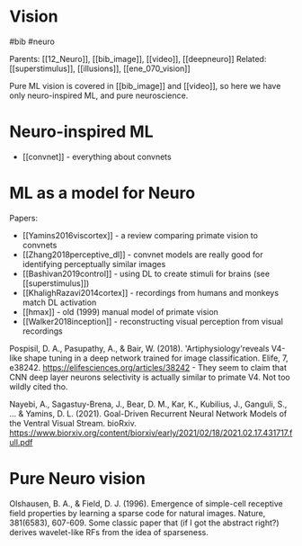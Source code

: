 # Vision

#bib #neuro

Parents: [[12_Neuro]], [[bib_image]], [[video]], [[deepneuro]]
Related: [[superstimulus]], [[illusions]], [[ene_070_vision]]

Pure ML vision is covered in [[bib_image]] and [[video]], so here we have only neuro-inspired ML, and pure neuroscience.

# Neuro-inspired ML

* [[convnet]] - everything about convnets

# ML as a model for Neuro

Papers:
* [[Yamins2016viscortex]] - a review comparing primate vision to convnets
* [[Zhang2018perceptive_dl]] - convnet models are really good for identifying perceptually similar images
* [[Bashivan2019control]] - using DL to create stimuli for brains (see [[superstimulus]])
* [[KhalighRazavi2014cortex]] - recordings from humans and monkeys match DL activation
* [[hmax]] - old (1999) manual model of primate vision
* [[Walker2018inception]] - reconstructing visual perception from visual recordings



Pospisil, D. A., Pasupathy, A., & Bair, W. (2018). 'Artiphysiology'reveals V4-like shape tuning in a deep network trained for image classification. Elife, 7, e38242. https://elifesciences.org/articles/38242 - They seem to claim that CNN deep layer neurons selectivity is actually similar to primate V4. Not too wildly cited tho.

Nayebi, A., Sagastuy-Brena, J., Bear, D. M., Kar, K., Kubilius, J., Ganguli, S., ... & Yamins, D. L. (2021). Goal-Driven Recurrent Neural Network Models of the Ventral Visual Stream. bioRxiv. https://www.biorxiv.org/content/biorxiv/early/2021/02/18/2021.02.17.431717.full.pdf

# Pure Neuro vision

Olshausen, B. A., & Field, D. J. (1996). Emergence of simple-cell receptive field properties by learning a sparse code for natural images. Nature, 381(6583), 607-609.
Some classic paper that (if I got the abstract right?) derives wavelet-like RFs from the idea of sparseness.